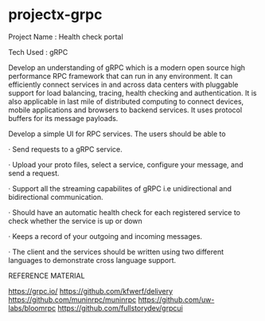 # projectx-grpc

Project Name : Health check portal

Tech Used : gRPC


Develop an understanding of gRPC which is a modern open source high performance RPC framework that can run in any environment. It can efficiently connect services in and across data centers with pluggable support for load balancing, tracing, health checking and authentication. It is also applicable in last mile of distributed computing to connect devices, mobile applications and browsers to backend services. It uses protocol buffers for its message payloads.


Develop a simple UI for RPC services. The users should be able to  

·          Send requests to a gRPC service.

·          Upload your proto files, select a service, configure your message, and send a request.

·          Support all the streaming capabilites of gRPC i.e unidirectional and bidirectional communication.

·         Should have an automatic health check for each registered service to check whether the service is up or down

·          Keeps a record of your outgoing and incoming messages.

·          The client and the services should be written using two different languages to demonstrate cross language support.


REFERENCE MATERIAL

https://grpc.io/
https://github.com/kfwerf/delivery
https://github.com/muninrpc/muninrpc
https://github.com/uw-labs/bloomrpc
https://github.com/fullstorydev/grpcui